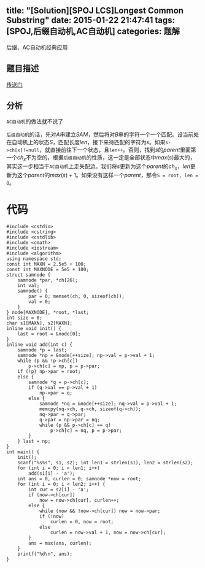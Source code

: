 title: "[Solution][SPOJ LCS]Longest Common Substring"
date: 2015-01-22 21:47:41
tags: [SPOJ,后缀自动机,AC自动机]
categories: 题解
---
后缀、AC自动机经典应用
<!--more-->
## 题目描述
[传送门](http://www.spoj.com/problems/LCS/)

## 分析
`AC自动机`的做法就不说了

`后缀自动机`的话，先对$A$串建立$SAM$，然后将对$B$串的字符一个一个匹配。设当前处在自动机上的状态$S$，匹配长度$len$，接下来待匹配的字符为$x$。如果`s->ch[x]!=null`，就直接前往下一个状态，且`len++`。否则，找到$s$的$parent$里面第一个$ch_x$不为空的，根据`后缀自动机`的性质，这一定是全部状态中$max(s)$最大的，其实这一步相当于`AC自动机`上走失配边。我们将$s$更新为这个$parent$的$ch_x$，$len$更新为这个$parent$的$max(s)+1$。如果没有这样一个$parent$，那令`S = root, len = 0`。

# 代码
```
#include <cstdio>
#include <cstring>
#include <cstdlib>
#include <cmath>
#include <iostream>
#include <algorithm>
using namespace std;
const int MAXN = 2.5e5 + 100;
const int MAXNODE = 5e5 + 100;
struct samnode {
    samnode *par, *ch[26];
    int val;
    samnode() { 
        par = 0; memset(ch, 0, sizeof(ch));
        val = 0;
    }
} node[MAXNODE], *root, *last;
int size = 0;
char s1[MAXN], s2[MAXN];
inline void init() {
    last = root = &node[0];
}
inline void add(int c) {
    samnode *p = last;
    samnode *np = &node[++size]; np->val = p->val + 1;
    while (p && !p->ch[c])
        p->ch[c] = np, p = p->par;
    if (!p) np->par = root;
    else {
        samnode *q = p->ch[c];
        if (q->val == p->val + 1)
            np->par = q;
        else {
            samnode *nq = &node[++size]; nq->val = p->val + 1;
            memcpy(nq->ch, q->ch, sizeof(q->ch));
            nq->par = q->par;
            q->par = np->par = nq;
            while (p && p->ch[c] == q)
                p->ch[c] = nq, p = p->par;
        }
    } last = np;
}
int main() {
    init();
    scanf("%s%s", s1, s2); int len1 = strlen(s1), len2 = strlen(s2);
    for (int i = 0; i < len1; i++)
        add(s1[i] - 'a');
    int ans = 0, curlen = 0; samnode *now = root;
    for (int i = 0; i < len2; i++) {
        int cur = s2[i] - 'a';
        if (now->ch[cur])
            now = now->ch[cur], curlen++; 
        else {
            while (now && !now->ch[cur]) now = now->par;
            if (!now)
                curlen = 0, now = root;
            else
                curlen = now->val + 1, now = now->ch[cur];
        }
        ans = max(ans, curlen);
    }
    printf("%d\n", ans);
}
```